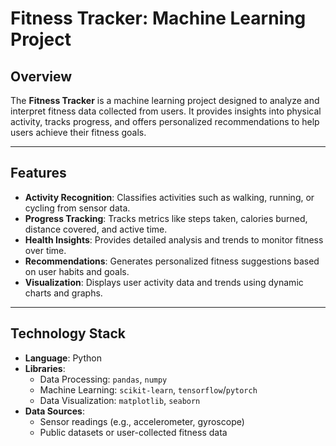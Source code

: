 # Fitness Tracker: Machine Learning Project

## Overview

The **Fitness Tracker** is a machine learning project designed to analyze and interpret fitness data collected from users. It provides insights into physical activity, tracks progress, and offers personalized recommendations to help users achieve their fitness goals.

---

## Features

- **Activity Recognition**: Classifies activities such as walking, running, or cycling from sensor data.
- **Progress Tracking**: Tracks metrics like steps taken, calories burned, distance covered, and active time.
- **Health Insights**: Provides detailed analysis and trends to monitor fitness over time.
- **Recommendations**: Generates personalized fitness suggestions based on user habits and goals.
- **Visualization**: Displays user activity data and trends using dynamic charts and graphs.

---

## Technology Stack

- **Language**: Python
- **Libraries**:
  - Data Processing: `pandas`, `numpy`
  - Machine Learning: `scikit-learn`, `tensorflow`/`pytorch`
  - Data Visualization: `matplotlib`, `seaborn`
- **Data Sources**: 
  - Sensor readings (e.g., accelerometer, gyroscope)
  - Public datasets or user-collected fitness data

